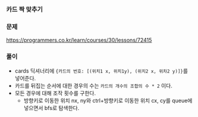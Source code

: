 ### 카드 짝 맞추기
### 문제
https://programmers.co.kr/learn/courses/30/lessons/72415
### 풀이
- cards 딕셔너리에 ```{카드의 번호: [(위치1 x, 위치1y), (위치2 x, 위차2 y)]}```를 넣어준다.
- 카드를 뒤집는 순서에 대한 경우의 수는 ```카드의 개수의 조합의 수 * 2``` 이다.
- 모든 경우에 대해 조작 횟수를 구한다.
    - 방향키로 이동한 위치 nx, ny와 ctrl+방향키로 이동한 위치 cx, cy를 queue에 넣으면서 bfs로 탐색한다.